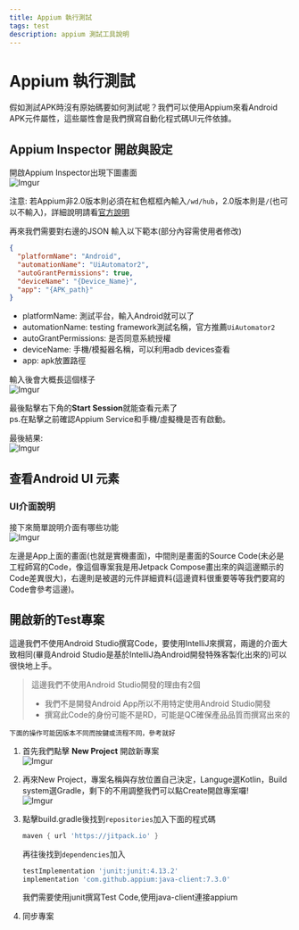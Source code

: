```yaml
---
title: Appium 執行測試
tags: test
description: appium 測試工具說明
---
```


# Appium 執行測試

假如測試APK時沒有原始碼要如何測試呢？我們可以使用Appium來看Android APK元件屬性，這些屬性會是我們撰寫自動化程式碼UI元件依據。

## Appium Inspector 開啟與設定

開啟Appium Inspector出現下圖畫面\
&#x20;![Imgur](https://i.imgur.com/VBZVymH.png)

注意: 若Appium非2.0版本則必須在紅色框框內輸入`/wd/hub`，2.0版本則是`/`(也可以不輸入)，詳細說明請看[官方說明](https://github.com/appium/appium-inspector#important-migration-notes)

再來我們需要對右邊的JSON 輸入以下範本(部分內容需使用者修改)

```json
{
  "platformName": "Android",
  "automationName": "UiAutomator2",
  "autoGrantPermissions": true,
  "deviceName": "{Device_Name}",
  "app": "{APK_path}"
}
```

* platformName: 測試平台，輸入Android就可以了
* automationName: testing framework測試名稱，官方推薦`UiAutomator2`
* autoGrantPermissions: 是否同意系統授權
* deviceName: 手機/模擬器名稱，可以利用adb devices查看
* app: apk放置路徑

輸入後會大概長這個樣子\
![Imgur](https://i.imgur.com/PDKe2Gs.png)

最後點擊右下角的**Start Session**就能查看元素了\
ps.在點擊之前確認Appium Service和手機/虛擬機是否有啟動。

最後結果:\
![Imgur](https://i.imgur.com/WGlHUOv.png)

## 查看Android UI 元素

### UI介面說明

接下來簡單說明介面有哪些功能\
&#x20;![Imgur](https://i.imgur.com/92gbnPl.png)

左邊是App上面的畫面(也就是實機畫面)，中間則是畫面的Source Code(未必是工程師寫的Code，像這個專案我是用Jetpack Compose畫出來的與這邊顯示的Code差異很大)，右邊則是被選的元件詳細資料(這邊資料很重要等等我們要寫的Code會參考這邊)。

## 開啟新的Test專案

這邊我們不使用Android Studio撰寫Code，要使用IntelliJ來撰寫，兩邊的介面大致相同(畢竟Android Studio是基於IntelliJ為Android開發特殊客製化出來的)可以很快地上手。

> 這邊我們不使用Android Studio開發的理由有2個
>
> * 我們不是開發Android App所以不用特定使用Android Studio開發
> * 撰寫此Code的身份可能不是RD，可能是QC確保產品品質而撰寫出來的



`下面的操作可能因版本不同而按鍵或流程不同，參考就好`

1. 首先我們點擊 **New Project** 開啟新專案\
   &#x20;![Imgur](https://i.imgur.com/BgZzqGx.png)
2. 再來New Project，專案名稱與存放位置自己決定，Languge選Kotlin，Build system選Gradle，剩下的不用調整我們可以點Create開啟專案囉!\
   &#x20;![Imgur](https://i.imgur.com/CUIVp7G.png)
3.  點擊build.gradle後找到`repositories`加入下面的程式碼

    ```groovy
    maven { url 'https://jitpack.io' }
    ```

    再往後找到`dependencies`加入

    ```groovy
    testImplementation 'junit:junit:4.13.2'
    implementation 'com.github.appium:java-client:7.3.0'
    ```

    我們需要使用junit撰寫Test Code,使用java-client連接appium
4. 同步專案
